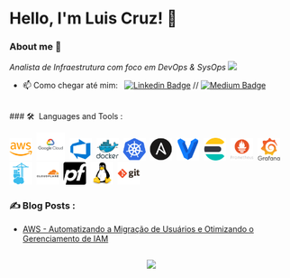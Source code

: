 # Hello, I'm Luis Cruz! :love_you_gesture:

### About me :bicyclist:
*Analista de Infraestrutura com foco em DevOps & SysOps* <img src="https://media.giphy.com/media/WUlplcMpOCEmTGBtBW/giphy.gif" width="30">

- 📫 Como chegar até mim: &nbsp; 
[![Linkedin Badge](https://img.shields.io/badge/-LuisCruz-blue?style=flat&logo=Linkedin&logoColor=white)](https://www.linkedin.com/in/luiscruzcwb/) // [![Medium Badge](https://img.shields.io/badge/-LuisCruz-black?style=flat&logo=Medium&logoColor=white)](https://medium.com/@luiscruzcwb)
<br>
### 🛠 &nbsp;Languages and Tools :
<br>
<p>
<img src="https://github.com/devicons/devicon/blob/master/icons/amazonwebservices/amazonwebservices-plain-wordmark.svg" title="AWS" alt="AWS" width="40" height="40"/>&nbsp;
<img src="https://github.com/devicons/devicon/blob/master/icons/googlecloud/googlecloud-original-wordmark.svg" title="GCP" alt="GCP" width="50" height="50"/>&nbsp;
<img src="https://github.com/devicons/devicon/blob/master/icons/azuredevops/azuredevops-plain.svg" title="Azure" alt="Azure" width="40" height="40"/>&nbsp;
<img src="https://github.com/devicons/devicon/blob/master/icons/docker/docker-original-wordmark.svg" title="Docker" alt="Docker" width="40" height="40"/>&nbsp;
<img src="https://github.com/devicons/devicon/blob/master/icons/kubernetes/kubernetes-original.svg" title="K8S" alt="K8S" width="40" height="40"/>&nbsp;
<img src="https://github.com/devicons/devicon/blob/master/icons/ansible/ansible-original.svg" title="Ansible" alt="Ansible" width="40" height="40"/>&nbsp;
<img src="https://github.com/devicons/devicon/blob/master/icons/vagrant/vagrant-original.svg" title="Vagrant" alt="Vagrant" width="40" height="40"/>&nbsp;
<img src="https://github.com/devicons/devicon/blob/master/icons/elasticsearch/elasticsearch-original.svg" title="ELK" alt="ELK" width="40" height="40"/>&nbsp;
<img src="https://github.com/devicons/devicon/blob/master/icons/prometheus/prometheus-original-wordmark.svg" title="Prometheus" alt="Prometheus" width="40" height="40"/>&nbsp;
<img src="https://github.com/devicons/devicon/blob/master/icons/grafana/grafana-original-wordmark.svg" title="Grafana" alt="Grafana" width="40" height="40"/>&nbsp;
<img src="https://github.com/devicons/devicon/blob/master/icons/portainer/portainer-original.svg" title="Portainer" alt="Portainer" width="40" height="40"/>&nbsp;
<img src="https://github.com/devicons/devicon/blob/master/icons/cloudflare/cloudflare-original-wordmark.svg" title="Cloudflare" alt="Cloudflare" width="40" height="40"/>&nbsp;
<img src="https://github.com/devicons/devicon/blob/master/icons/pfsense/pfsense-original.svg" title="pfSense" alt="pfSense" width="40" height="40"/>&nbsp;
<img src="https://github.com/devicons/devicon/blob/master/icons/linux/linux-original.svg" title="Linux" alt="Linux" width="40" height="40"/>&nbsp;
<img src="https://github.com/devicons/devicon/blob/master/icons/git/git-original-wordmark.svg" title="Git" alt="Git" width="40" height="40"/>&nbsp;
<br>

### ✍️ Blog Posts : 
- [AWS - Automatizando a Migração de Usuários e Otimizando o Gerenciamento de IAM](https://medium.com/@luiscruzcwb/automatizando-a-migra%C3%A7%C3%A3o-de-usu%C3%A1rios-e-otimizando-o-gerenciamento-de-iam-na-aws-607c975d7bc9)

##
<p align="center"><img src="https://media.giphy.com/media/M9gbBd9nbDrOTu1Mqx/giphy.gif" width="100"/></p>

<!-- <div style="display: flex; justify-content: center; align-items: center; height: 100vh;">
    <p align="center"><img src="https://github.com/luiscruzcwb/luiscruzcwb/blob/main/code2.gif?raw=true" width="950" height="450" alt="GIF"></p>
</div>
-->